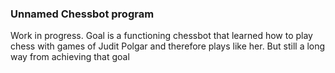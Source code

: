 ### Unnamed Chessbot program

Work in progress. Goal is a functioning chessbot that learned how to play chess with games of Judit Polgar and therefore plays like her. But still a long way from achieving that goal
